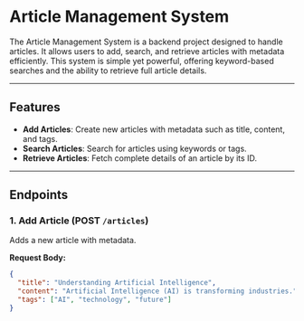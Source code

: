 # Article Management System

The Article Management System is a backend project designed to handle articles. It allows users to add, search, and retrieve articles with metadata efficiently. This system is simple yet powerful, offering keyword-based searches and the ability to retrieve full article details.

---

## Features

- **Add Articles**: Create new articles with metadata such as title, content, and tags.
- **Search Articles**: Search for articles using keywords or tags.
- **Retrieve Articles**: Fetch complete details of an article by its ID.

---

## Endpoints

### 1. Add Article (POST `/articles`)
Adds a new article with metadata.

**Request Body:**
```json
{
  "title": "Understanding Artificial Intelligence",
  "content": "Artificial Intelligence (AI) is transforming industries.",
  "tags": ["AI", "technology", "future"]
}
